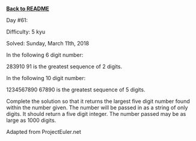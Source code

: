 ﻿<a href=https://github.com/hlais/Kata---a---Day><b>Back to README</b><a>

Day #61: 

Difficulty: 5 kyu

Solved: Sunday, March 11th, 2018

In the following 6 digit number:

283910
91 is the greatest sequence of 2 digits.

In the following 10 digit number:

1234567890
67890 is the greatest sequence of 5 digits.

Complete the solution so that it returns the largest five digit number found within the number given. The number will be passed in as a string of only digits. It should return a five digit integer. The number passed may be as large as 1000 digits.

Adapted from ProjectEuler.net

